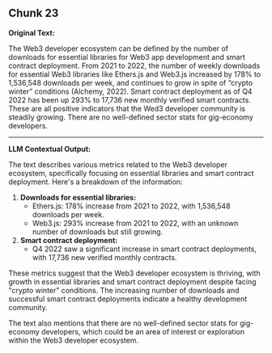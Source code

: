 ## Chunk 23

**Original Text:**

The Web3 developer ecosystem can be
defined by the number of downloads for essential libraries for Web3 app development and smart contract
deployment. From 2021 to 2022, the number of weekly downloads for essential Web3 libraries like
Ethers.js and Web3.js increased by 178% to 1,536,548 downloads per week, and continues to grow in
spite of “crypto winter” conditions (Alchemy, 2022). Smart contract deployment as of Q4 2022 has been
up 293% to 17,736 new monthly verified smart contracts. These are all positive indicators that the Wed3
developer community is steadily growing. There are no well-defined sector stats for gig-economy
developers.

---

**LLM Contextual Output:**

The text describes various metrics related to the Web3 developer ecosystem, specifically focusing on essential libraries and smart contract deployment. Here's a breakdown of the information:

1. **Downloads for essential libraries:**
	* Ethers.js: 178% increase from 2021 to 2022, with 1,536,548 downloads per week.
	* Web3.js: 293% increase from 2021 to 2022, with an unknown number of downloads but still growing.
2. **Smart contract deployment:**
	* Q4 2022 saw a significant increase in smart contract deployments, with 17,736 new verified monthly contracts.

These metrics suggest that the Web3 developer ecosystem is thriving, with growth in essential libraries and smart contract deployment despite facing "crypto winter" conditions. The increasing number of downloads and successful smart contract deployments indicate a healthy development community.

The text also mentions that there are no well-defined sector stats for gig-economy developers, which could be an area of interest or exploration within the Web3 developer ecosystem.

